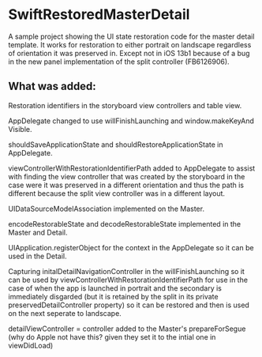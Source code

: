 # SwiftRestoredMasterDetail

A sample project showing the UI state restoration code for the master detail template. It works for restoration to either portrait on landscape regardless of orientation it was preserved in. Except not in iOS 13b1 because of a bug in the new panel implementation of the split controller (FB6126906). 

## What was added:

Restoration identifiers in the storyboard view controllers and table view.

AppDelegate changed to use willFinishLaunching and window.makeKeyAnd Visible.

shouldSaveApplicationState and shouldRestoreApplicationState in AppDelegate.

viewControllerWithRestorationIdentifierPath added to AppDelegate to assist with finding the view controller that was created by the storyboard in the case were it was preserved in a different orientation and thus the path is different because the split view controller was in a different layout.

UIDataSourceModelAssociation implemented on the Master.

encodeRestorableState and decodeRestorableState implemented in the Master and Detail.

UIApplication.registerObject for the context in the AppDelegate so it can be used in the Detail.

Capturing initalDetailNavigationController in the willFinishLaunching so it can be used by viewControllerWithRestorationIdentifierPath for use in the case of when the app is launched in portrait and the secondary is immediately disgarded (but it is retained by the split in its private preservedDetailController property) so it can be restored and then is used on the next seperate to landscape.

detailViewController = controller added to the Master's prepareForSegue (why do Apple not have this? given they set it to the intial one in viewDidLoad)
